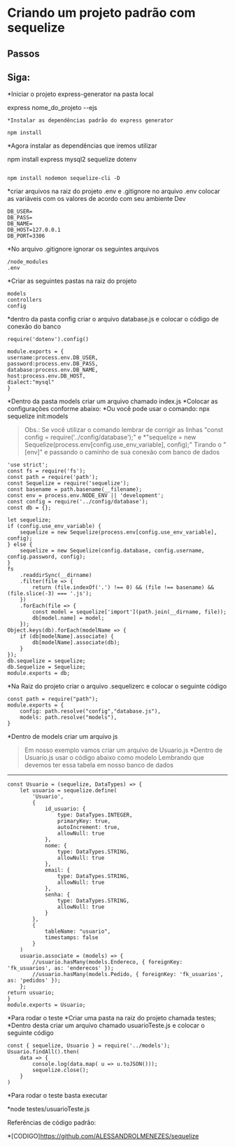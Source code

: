 # Criando um projeto padrão com sequelize
## Passos

## Siga: 

*Iniciar o projeto express-generator na pasta local

express nome_do_projeto --ejs
```
*Instalar as dependências padrão do express generator

npm install
``` 
*Agora instalar as dependências que iremos utilizar

npm install express mysql2 sequelize dotenv
```

npm install nodemon sequelize-cli -D
```

*criar arquivos na raiz do projeto .env e .gitignore
no arquivo .env colocar as variáveis com os valores de acordo com seu ambiente Dev

```
DB_USER=
DB_PASS=
DB_NAME=
DB_HOST=127.0.0.1
DB_PORT=3306
```

*No arquivo .gitignore ignorar os seguintes arquivos 

```
/node_modules 
.env
```

*Criar as seguintes pastas na raiz do projeto

```
models
controllers
config
```

*dentro da pasta config criar o arquivo database.js e colocar o código de conexão do banco 

```
require('dotenv').config()
```

```
module.exports = {
username:process.env.DB_USER,
password:process.env.DB_PASS,
database:process.env.DB_NAME,
host:process.env.DB_HOST,
dialect:"mysql"
}
```

*Dentro da pasta models criar um arquivo chamado index.js
*Colocar as configurações conforme abaixo:
*Ou você pode usar o comando: npx sequelize init:models
> Obs.: Se você utilizar o comando lembrar de corrigir as linhas "const config = require('../config/database');" e 
*"sequelize = new Sequelize(process.env[config.use_env_variable], config);" Tirando o "[env]" e passando o caminho de sua conexão com banco de dados 

```
'use strict';
const fs = require('fs');
const path = require('path');
const Sequelize = require('sequelize');
const basename = path.basename(__filename);
const env = process.env.NODE_ENV || 'development';
const config = require('../config/database');
const db = {};
```

```
let sequelize;
if (config.use_env_variable) {
    sequelize = new Sequelize(process.env[config.use_env_variable], config);
} else {
    sequelize = new Sequelize(config.database, config.username, config.password, config);
}
fs
    .readdirSync(__dirname)
    .filter(file => {
        return (file.indexOf('.') !== 0) && (file !== basename) && (file.slice(-3) === '.js');
    })
    .forEach(file => {
        const model = sequelize['import'](path.join(__dirname, file));
        db[model.name] = model;
    });
Object.keys(db).forEach(modelName => {
    if (db[modelName].associate) {
        db[modelName].associate(db);
    }
});
db.sequelize = sequelize;
db.Sequelize = Sequelize;
module.exports = db;
```


*Na Raiz do projeto criar o arquivo .sequelizerc e colocar o seguinte código 

```
const path = require("path");
module.exports = {
    config: path.resolve("config","database.js"),
    models: path.resolve("models"),
}
```


*Dentro de models criar um arquivo js
> Em nosso exemplo vamos criar um arquivo de Usuario.js
*Dentro de Usuario.js usar o código abaixo como modelo 
> Lembrando que devemos ter essa tabela em nosso banco de dados
------------------------------------------------------------------------------------------


```
const Usuario = (sequelize, DataTypes) => {
    let usuario = sequelize.define(        
        'Usuario',
        {
            id_usuario: {          
                type: DataTypes.INTEGER,
                primaryKey: true,
                autoIncrement: true,
                allowNull: true
            },
            nome: {     
                type: DataTypes.STRING,
                allowNull: true
            },
            email: {     
                type: DataTypes.STRING,
                allowNull: true
            },
            senha: {     
                type: DataTypes.STRING,
                allowNull: true
            }
        },
        {     
            tableName: "usuario",      
            timestamps: false
        }   
    )  
    usuario.associate = (models) => {    
        //usuario.hasMany(models.Endereco, { foreignKey: 'fk_usuarios', as: 'enderecos' });
        //usuario.hasMany(models.Pedido, { foreignKey: 'fk_usuarios', as: 'pedidos' });
    };
return usuario;
}
module.exports = Usuario;
```


*Para rodar o teste 
*Criar uma pasta na raiz do projeto chamada testes;
*Dentro desta criar um arquivo chamado usuarioTeste.js e colocar o seguinte código

```
const { sequelize, Usuario } = require('../models');
Usuario.findAll().then(
    data => {
        console.log(data.map( u => u.toJSON()));
        sequelize.close();
    }
)
```


*Para rodar o teste basta executar

*node testes/usuarioTeste.js

Referências de código padrão:

*[CODIGO]https://github.com/ALESSANDROLMENEZES/sequelize